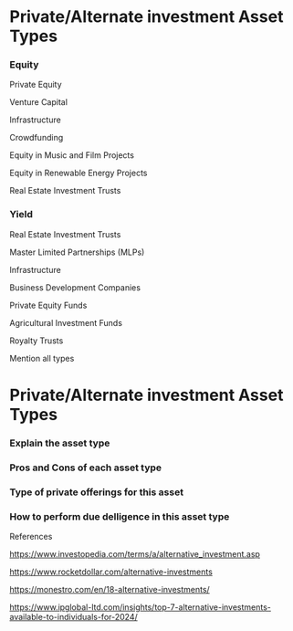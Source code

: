 # Private/Alternate investment Asset Types

### Equity
Private Equity

Venture Capital

Infrastructure

Crowdfunding

Equity in Music and Film Projects

Equity in Renewable Energy Projects

Real Estate Investment Trusts

### Yield
Real Estate Investment Trusts

Master Limited Partnerships (MLPs)

Infrastructure

Business Development Companies

Private Equity Funds

Agricultural Investment Funds

Royalty Trusts



Mention all types



# Private/Alternate investment Asset Types

### Explain the asset type
### Pros and Cons of each asset type
### Type of private offerings for this asset
### How to perform due delligence in this asset type

References

https://www.investopedia.com/terms/a/alternative_investment.asp

https://www.rocketdollar.com/alternative-investments

https://monestro.com/en/18-alternative-investments/

https://www.ipglobal-ltd.com/insights/top-7-alternative-investments-available-to-individuals-for-2024/
